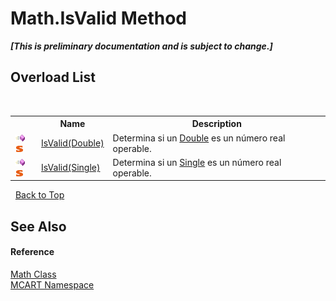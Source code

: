 # Math.IsValid Method 
 _**\[This is preliminary documentation and is subject to change.\]**_


## Overload List
&nbsp;<table><tr><th></th><th>Name</th><th>Description</th></tr><tr><td>![Public method](media/pubmethod.gif "Public method")![Static member](media/static.gif "Static member")</td><td><a href="0ee801aa-858c-a3e2-f6cd-5ef61254b0e0">IsValid(Double)</a></td><td>
Determina si un <a href="http://msdn2.microsoft.com/es-es/library/643eft0t" target="_blank">Double</a> es un número real operable.</td></tr><tr><td>![Public method](media/pubmethod.gif "Public method")![Static member](media/static.gif "Static member")</td><td><a href="e8a60cc6-3585-9018-9c27-4f00e1bb627e">IsValid(Single)</a></td><td>
Determina si un <a href="http://msdn2.microsoft.com/es-es/library/3www918f" target="_blank">Single</a> es un número real operable.</td></tr></table>&nbsp;
<a href="#math.isvalid-method">Back to Top</a>

## See Also


#### Reference
<a href="f110ea19-9a5d-de5d-39e7-a5ebffb3bc2c">Math Class</a><br /><a href="89e7854f-fe6f-d208-fb0c-b17953422852">MCART Namespace</a><br />